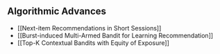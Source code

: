 ## Algorithmic Advances
- [[Next-item Recommendations in Short Sessions]]
- [[Burst-induced Multi-Armed Bandit for Learning Recommendation]]
- [[Top-K Contextual Bandits with Equity of Exposure]]
